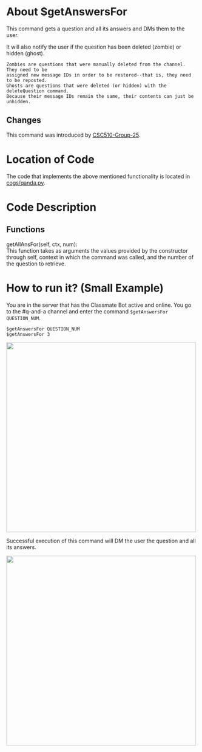 # About $getAnswersFor

This command gets a question and all its answers and DMs them to the user.

It will also notify the user if the question has been deleted (zombie) or hidden (ghost). 

```
Zombies are questions that were manually deleted from the channel. They need to be
assigned new message IDs in order to be restored--that is, they need to be reposted.
Ghosts are questions that were deleted (or hidden) with the deleteQuestion command.
Because their message IDs remain the same, their contents can just be unhidden.
```

## Changes

This command was introduced by [CSC510-Group-25](https://github.com/CSC510-Group-25/ClassMateBot/).

# Location of Code
The code that implements the above mentioned functionality is located in [cogs/qanda.py](https://github.com/maddaicita/ClassMateBot-1.1/blob/main/cogs/qanda.py).

# Code Description
## Functions
getAllAnsFor(self, ctx, num): <br>
This function takes as arguments the values provided by the constructor through self, context in which the command was called, and the number of the question to retrieve.

# How to run it? (Small Example)
You are in the server that has the Classmate Bot active and online. You go to
the #q-and-a channel and enter the command `$getAnswersFor QUESTION_NUM`.

```
$getAnswersFor QUESTION_NUM
$getAnswersFor 3
```

<img src="https://github.com/maddaicita/ClassMateBot-1.1/blob/main/data/proj3media/getAnswersFor/answersfor1.png?raw=true" width="500">

Successful execution of this command will DM the user the question and all its answers.

<img src="https://github.com/maddaicita/ClassMateBot-1.1/blob/main/data/proj3media/getAnswersFor/answersfor2.png?raw=true" width="500">


